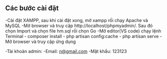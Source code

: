 ## Các bước cài đặt
-Cài đặt XAMPP, sau khi cài đặt xong, mở xampp rồi chạy Apache và MySQL
-Mở browser và truy cập http://localhost/phpmyadmin/. Sau đó chọn Import và chọn file hm.sql rồi chọn Go
-Mở editor(VS code) chạy lệnh Terminal
    - composer install
    - php artisan config:cache
    - php artisan serve
-Mở browser và truy cập ứng dụng

-Tài khoản admin:
    -Email: n@gmail.com
    -Mật khẩu: 123123
